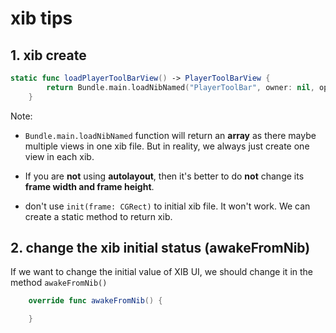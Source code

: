 # xib tips

## 1. xib create

```swift
static func loadPlayerToolBarView() -> PlayerToolBarView {
        return Bundle.main.loadNibNamed("PlayerToolBar", owner: nil, options: nil).first as! PlayerToolBarView
    }
```

Note:

* `Bundle.main.loadNibNamed` function will return an **array** as there maybe multiple views in one xib file. But in reality, we always just create one view in each xib.

* If you are **not** using **autolayout**, then it's better to do **not** change its **frame width and frame height**.

* don't use `init(frame: CGRect)` to initial xib file. It won't work. We can create a static method to return xib.

## 2. change the xib initial status (awakeFromNib)

If we want to change the initial value of XIB UI, we should change it in the method `awakeFromNib()`

```swift
    override func awakeFromNib() {

    }
```